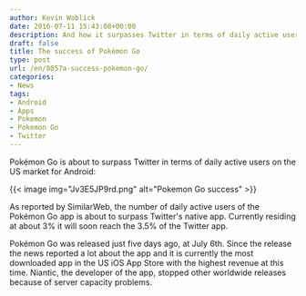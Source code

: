 ```yaml
---
author: Kevin Woblick
date: 2016-07-11 15:43:08+00:00
description: And how it surpasses Twitter in terms of daily active users on the US market for Android.
draft: false
title: The success of Pokèmon Go
type: post
url: /en/8057a-success-pokemon-go/
categories:
- News
tags:
- Android
- Apps
- Pokemon
- Pokemon Go
- Twitter
---
```


Pokémon Go is about to surpass Twitter in terms of daily active users on the US market for Android:

{{< image img="Jv3E5JP9rd.png" alt="Pokemon Go success" >}}

As reported by SimilarWeb, the number of daily active users of the Pokémon Go app is about to surpass Twitter's native app. Currently residing at about 3% it will soon reach the 3.5% of the Twitter app.  

Pokémon Go was released just five days ago, at July 6th. Since the release the news reported a lot about the app and it is currently the most downloaded app in the US iOS App Store with the highest revenue at this time. Niantic, the developer of the app, stopped other worldwide releases because of server capacity problems.
